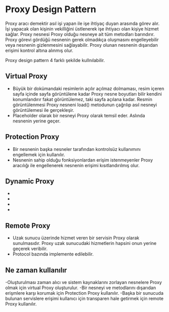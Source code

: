 # Proxy Design Pattern

Proxy aracı demektir asıl işi yapan ile işe ihtiyaç duyan arasında görev alır. İşi yapacak olan kişinin vekilliğini üstlenerek işe ihtiyacı olan kişiye hizmet sağlar.
Proxy nesnesi Proxy olduğu nesneye ait tüm metodları barındırır.
Proxy görevi gördüğü nesnenin gerek olmadıkça oluşmasını engelleyebilir veya nesnenin gizlenmesini sağlayabilir.
Proxy olunan nesnenin dışarıdan erişimi kontrol altına alınmış olur.

Proxy design pattern 4 farklı şekilde kullnılabilir.

## Virtual Proxy
- Büyük bir dokümandaki resimlerin açılır açılmaz dolmaması, resim içeren sayfa içinde sayfa görüntülene kadar Proxy nesne boyutları bilir kendini konumlandırır fakat görüntülemez, taki sayfa açılana kadar. Resmin görüntülenmesi Proxy nesneni load() metodunun çağrılıp asıl nesneyi görüntülemesi ile gerçekleşir.
- Placeholder olarak bir nesneyi Proxy olarak temsil eder. Aslında nesnenin yerine geçer.
## Protection Proxy
- Bir nesnenin başka nesneler tarafından kontrolsüz kullanımını engellemek için kullanılır.
- Nesnenin sahip olduğu fonksiyonlardan erişim istenmeyenler Proxy aracılığı ile engellenerek nesnenin erişimi kısıtlandırılmış olur.
## Dynamic Proxy
-
-
-
-
## Remote Proxy
- Uzak sunucu üzerinde hizmet veren bir servisin Proxy olarak sunulmasıdır. Proxy uzak sunucudaki hizmetlerin hapsini onun yerine geçerek veribilir.
- Protocol bazında implemente edilebilir.

## Ne zaman kullanılır
-Oluşturulması zaman alıcı ve sistem kaynaklarını zorlayan nesnelere Proxy olmak için virtual Proxy oluşturulur.
-Bir nesneyi ve metodlarını dışarıdan erişmlere karşı korumak için Protection Proxy kullanılır.
-Başka bir sunucuda bulunan servislere erişimi kullanıcı için transparen hale getirmek için remote Proxy kullanılır.
